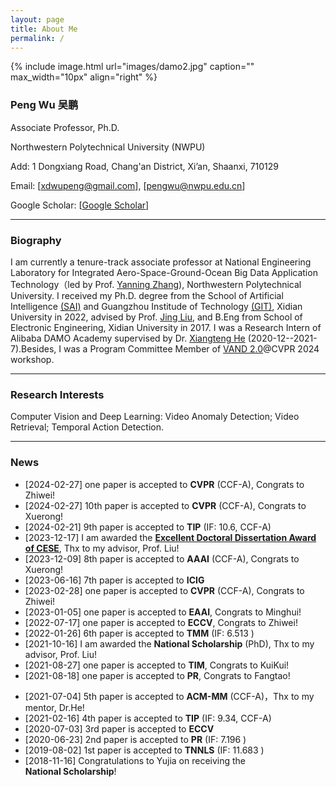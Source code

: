 ```yaml
---
layout: page
title: About Me
permalink: /
---
```


{% include image.html url="images/damo2.jpg" caption="" max_width="10px" align="right" %}

### Peng Wu 吴鹏

Associate Professor, Ph.D.

Northwestern Polytechnical University (NWPU)

Add: 1 Dongxiang Road, Chang'an District, Xi’an, Shaanxi, 710129

Email: [[xdwupeng@gmail.com](xdwupeng@gmail.com)], [[pengwu@nwpu.edu.cn](pengwu@nwpu.edu.cn)]

Google Scholar: [[Google Scholar](https://scholar.google.com.hk/citations?user=QkNqUH4AAAAJ&hl=zh-CN)]

---

### Biography

<span style="float:justify">I am currently a tenure-track associate professor at National Engineering Laboratory for Integrated Aero-Space-Ground-Ocean Big Data Application Technology（led by Prof. [Yanning Zhang](https://teacher.nwpu.edu.cn/ynzhang.html)), Northwestern Polytechnical University. I received my Ph.D. degree from the School of Artificial Intelligence [(SAI)](http://sai.xidian.edu.cn/) and Guangzhou Institude of Technology [(GIT)](https://gzyjy.xidian.edu.cn/index.htm), Xidian University in 2022, advised by Prof. [Jing Liu](http://web.xidian.edu.cn/liujing/), and B.Eng from School of Electronic Engineering, Xidian University in 2017. I was a Research Intern of Alibaba DAMO Academy supervised by Dr. [Xiangteng He](https://hexiangteng.github.io/) (2020-12--2021-7).Besides, I was a Program Committee Member of [VAND 2.0](https://sites.google.com/view/vand-2-0-cvpr-2024/home)@CVPR 2024 workshop. </span> 

---

### Research Interests

Computer Vision and Deep Learning: Video Anomaly Detection; Video Retrieval; Temporal Action Detection.

------

### News
+ [2024-02-27]  one paper is accepted to **CVPR** (CCF-A), Congrats to Zhiwei! 
+ [2024-02-27]  10th paper is accepted to **CVPR** (CCF-A), Congrats to Xuerong!
+ [2024-02-21]  9th paper is accepted to **TIP** (IF: 10.6, CCF-A) 
+ [2023-12-17]  I am awarded the [**Excellent Doctoral Dissertation Award of CESE**](http://159.226.65.5/cese_yjs/news/shownews.php?lang=cn&id=90), Thx to my advisor, Prof. Liu!
+ [2023-12-09]  8th paper is accepted to **AAAI** (CCF-A), Congrats to Xuerong!
+ [2023-06-16]  7th paper is accepted to **ICIG**
+ [2023-02-28]  one paper is accepted to **CVPR** (CCF-A), Congrats to Zhiwei!
+ [2023-01-05]  one paper is accepted to **EAAI**, Congrats to Minghui!
+ [2022-07-17]  one paper is accepted to **ECCV**, Congrats to Zhiwei!
+ [2022-01-26]  6th paper is accepted to **TMM** (IF: 6.513 ) 
+ [2021-10-16]  I am awarded the **National Scholarship** (PhD), Thx to my advisor, Prof. Liu!
+ [2021-08-27]  one paper is accepted to **TIM**, Congrats to KuiKui!
+ [2021-08-18]  one paper is accepted to **PR**, Congrats to Fangtao!
<!-- + [2021-07-20]  one paper is accepted to **IEEE ACCESS**, Congrats to Zhiwei! -->
+ [2021-07-04]  5th paper is accepted to **ACM-MM** (CCF-A)，Thx to my mentor, Dr.He! 
+ [2021-02-16]  4th paper is accepted to **TIP** (IF: 9.34, CCF-A) 
+ [2020-07-03]  3rd paper is accepted to **ECCV** 
+ [2020-06-23]  2nd paper is accepted to **PR** (IF: 7.196 )  
+ [2019-08-02]  1st paper is accepted to **TNNLS** (IF: 11.683 )  
+ [2018-11-16]  Congratulations to Yujia on receiving the **National Scholarship**! 

